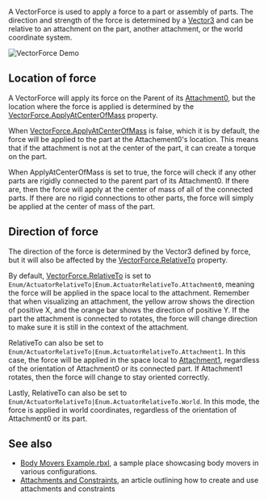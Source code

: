 A VectorForce is used to apply a force to a part or assembly of parts. The direction and strength of the force is determined by a [Vector3](https://developer.roblox.com/en-us/api-reference/datatype/Vector3) and can be relative to an attachment on the part, another attachment, or the world coordinate system.

![VectorForce Demo](https://developer.roblox.com/assets/bltc668ea0b8d61079b/VectorForceDemo.gif)

Location of force
-----------------

A VectorForce will apply its force on the Parent of its [Attachment0](https://developer.roblox.com/en-us/api-reference/property/Constraint/Attachment0), but the location where the force is applied is determined by the [VectorForce.ApplyAtCenterOfMass](https://developer.roblox.com/en-us/api-reference/property/VectorForce/ApplyAtCenterOfMass) property.

When [VectorForce.ApplyAtCenterOfMass](https://developer.roblox.com/en-us/api-reference/property/VectorForce/ApplyAtCenterOfMass) is false, which it is by default, the force will be applied to the part at the Attachement0's location. This means that if the attachment is not at the center of the part, it can create a torque on the part.

When ApplyAtCenterOfMass is set to true, the force will check if any other parts are rigidly connected to the parent part of its Attachment0. If there are, then the force will apply at the center of mass of all of the connected parts. If there are no rigid connections to other parts, the force will simply be applied at the center of mass of the part.

Direction of force
------------------

The direction of the force is determined by the Vector3 defined by force, but it will also be affected by the [VectorForce.RelativeTo](https://developer.roblox.com/en-us/api-reference/property/VectorForce/RelativeTo) property.

By default, [VectorForce.RelativeTo](https://developer.roblox.com/en-us/api-reference/property/VectorForce/RelativeTo) is set to `Enum/ActuatorRelativeTo|Enum.ActuatorRelativeTo.Attachment0`, meaning the force will be applied in the space local to the attachment. Remember that when visualizing an attachment, the yellow arrow shows the direction of positive X, and the orange bar shows the direction of positive Y. If the part the attachment is connected to rotates, the force will change direction to make sure it is still in the context of the attachment.

RelativeTo can also be set to `Enum/ActuatorRelativeTo|Enum.ActuatorRelativeTo.Attachment1`. In this case, the force will be applied in the space local to [Attachment1](https://developer.roblox.com/en-us/api-reference/property/Constraint/Attachment1), regardless of the orientation of Attachment0 or its connected part. If Attachment1 rotates, then the force will change to stay oriented correctly.

Lastly, RelativeTo can also be set to `Enum/ActuatorRelativeTo|Enum.ActuatorRelativeTo.World`. In this mode, the force is applied in world coordinates, regardless of the orientation of Attachment0 or its part.

See also
--------

*   [Body Movers Example.rbxl](https://doy2mn9upadnk.cloudfront.net/uploads/default/original/3X/e/1/e17a844750802035b24f68ddcbd83f6312b8f1d6.rbxl), a sample place showcasing body movers in various configurations.
*   [Attachments and Constraints](https://developer.roblox.com/articles/Constraints), an article outlining how to create and use attachments and constraints